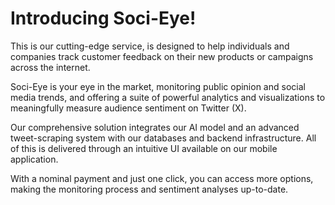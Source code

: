 # Introducing Soci-Eye!

This is our cutting-edge service, is designed to help individuals and companies track customer feedback on their new products or campaigns across the internet.

Soci-Eye is your eye in the market, monitoring public opinion and social media trends, and offering a suite of powerful analytics and visualizations to meaningfully measure audience sentiment on Twitter (X).

Our comprehensive solution integrates our AI model and an advanced tweet-scraping system with our databases and backend infrastructure. All of this is delivered through an intuitive UI available on our mobile application.

With a nominal payment and just one click, you can access more options, making the monitoring process and sentiment analyses up-to-date.
